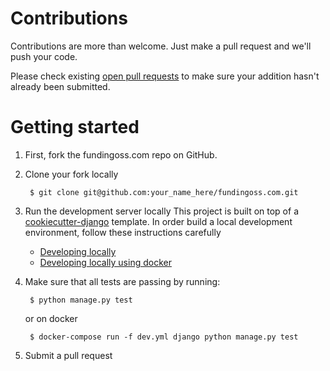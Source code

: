 Contributions
=============

Contributions are more than welcome. Just make a pull request and we'll push your code.

Please check existing [open pull requests](https://github.com/jayfk/fundingoss.com/pulls) to make sure your addition hasn't already been submitted.

Getting started
===============

1. First, fork the fundingoss.com repo on GitHub.

2. Clone your fork locally

        $ git clone git@github.com:your_name_here/fundingoss.com.git

3. Run the development server locally
This project is built on top of a [cookiecutter-django](https://github.com/pydanny/cookiecutter-django) template. In order build a local development environment, follow these instructions carefully  

   * [Developing locally](http://cookiecutter-django.readthedocs.org/en/latest/developing-locally.html)
   * [Developing locally using docker](http://cookiecutter-django.readthedocs.org/en/latest/developing-locally-docker.html)

4. Make sure that all tests are passing by running:

        $ python manage.py test
      or on docker
      
        $ docker-compose run -f dev.yml django python manage.py test
        
5. Submit a pull request
